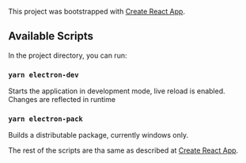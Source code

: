 This project was bootstrapped with [Create React App](https://github.com/facebook/create-react-app).

## Available Scripts

In the project directory, you can run:

### `yarn electron-dev`

Starts the application in development mode, live reload is enabled.  
Changes are reflected in runtime

### `yarn electron-pack`  

Builds a distributable package, currently windows only.  

The rest of the scripts are tha same as described at [Create React App](https://github.com/facebook/create-react-app).


